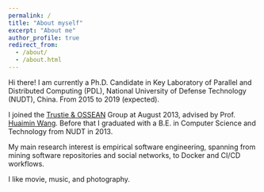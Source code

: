 ```yaml
---
permalink: /
title: "About myself"
excerpt: "About me"
author_profile: true
redirect_from: 
  - /about/
  - /about.html
---
```


Hi there! I am currently a Ph.D. Candidate in Key Laboratory of Parallel and Distributed Computing (PDL), National University of Defense Technology (NUDT), China. From 2015 to 2019 (expected). 

I joined the [Trustie & OSSEAN](https://www.trustie.net) Group at August 2013, advised by Prof. [Huaimin Wang](https://dblp.uni-trier.de/pers/hd/w/Wang:Huaimin). Before that I graduated with a B.E. in Computer Science and Technology from NUDT in 2013. 

My main research interest is empirical software engineering, spanning from mining software repositories and social networks, to Docker and CI/CD workflows.

I like movie, music, and photography. 
